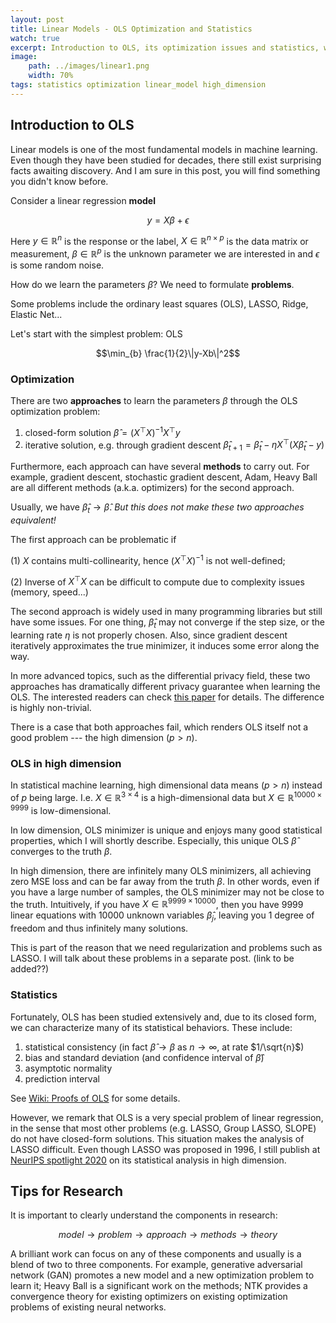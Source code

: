 ```yaml
---
layout: post
title: Linear Models - OLS Optimization and Statistics
watch: true
excerpt: Introduction to OLS, its optimization issues and statistics, which motivated my researches.
image:
    path: ../images/linear1.png
    width: 70%
tags: statistics optimization linear_model high_dimension
---
```



## Introduction to OLS
Linear models is one of the most fundamental models in machine learning. Even though they have been studied for decades, there still exist surprising facts awaiting discovery. And I am sure in this post, you will find something you didn't know before.

Consider a linear regression **model**

$$y=X\beta+\epsilon$$

Here $y\in\mathbb{R}^n$ is the response or the label, $X\in\mathbb{R}^{n\times p}$ is the data matrix or measurement, $\beta\in\mathbb{R}^p$ is the unknown parameter we are interested in and $\epsilon$ is some random noise.

How do we learn the parameters $\beta$? We need to formulate **problems**.

Some problems include the ordinary least squares (OLS), LASSO, Ridge, Elastic Net...

Let's start with the simplest problem: OLS

$$\min_{b} \frac{1}{2}\|y-Xb\|^2$$

### Optimization
There are two **approaches** to learn the parameters $\beta$ through the OLS optimization problem:

1. closed-form solution $\hat\beta=(X^\top X)^{-1}X^\top y$
2. iterative solution, e.g. through gradient descent $\hat\beta_{t+1}=\hat\beta_t-\eta X^\top(X\hat\beta_t-y)$

Furthermore, each approach can have several **methods** to carry out. For example, gradient descent, stochastic gradient descent, Adam, Heavy Ball are all different methods (a.k.a. optimizers) for the second approach.

Usually, we have $\hat\beta_t\to\hat\beta$. *But this does not make these two approaches equivalent!*

The first approach can be problematic if

(1) $X$ contains multi-collinearity, hence $(X^\top X)^{-1}$ is not well-defined;

(2) Inverse of $X^\top X$ can be difficult to compute due to complexity issues (memory, speed...)

The second approach is widely used in many programming libraries but still have some issues. For one thing, $\hat\beta_t$ may not converge if the step size, or the learning rate $\eta$ is not properly chosen. Also, since gradient descent iteratively approximates the true minimizer, it induces some error along the way.

In more advanced topics, such as the differential privacy field, these two approaches has dramatically different privacy guarantee when learning the OLS. The interested readers can check [this paper](https://arxiv.org/abs/1803.02596) for details. The difference is highly non-trivial.

There is a case that both approaches fail, which renders OLS itself not a good problem --- the high dimension $(p>n)$.

### OLS in high dimension
In statistical machine learning, high dimensional data means $(p>n)$ instead of $p$ being large. I.e. $X\in\mathbb{R}^{3\times 4}$ is a high-dimensional data but $X\in\mathbb{R}^{10000\times 9999}$ is low-dimensional.

In low dimension, OLS minimizer is unique and enjoys many good statistical properties, which I will shortly describe. Especially, this unique OLS $\hat\beta$ converges to the truth $\beta$. 

In high dimension, there are infinitely many OLS minimizers, all achieving zero MSE loss and can be far away from the truth $\beta$. In other words, even if you have a large number of samples, the OLS minimizer may not be close to the truth. Intuitively, if you have $X\in\mathbb{R}^{9999\times 10000}$, then you have 9999 linear equations with 10000 unknown variables $\hat\beta_j$, leaving you 1 degree of freedom and thus infinitely many solutions.

This is part of the reason that we need regularization and problems such as LASSO. I will talk about these problems in a separate post. (link to be added??)

### Statistics
Fortunately, OLS has been studied extensively and, due to its closed form, we can characterize many of its statistical behaviors. These include:

1. statistical consistency (in fact $\hat\beta\to\beta$ as $n\to\infty$, at rate $1/\sqrt{n}$)
2. bias and standard deviation (and confidence interval of $\hat\beta$)
3. asymptotic normality
4. prediction interval

See [Wiki: Proofs of OLS](https://en.wikipedia.org/wiki/Proofs_involving_ordinary_least_squares) for some details.

However, we remark that OLS is a very special problem of linear regression, in the sense that most other problems (e.g. LASSO, Group LASSO, SLOPE) do not have closed-form solutions. This situation makes the analysis of LASSO difficult. Even though LASSO was proposed in 1996, I still publish at [NeurIPS spotlight 2020](https://papers.nips.cc/paper/2020/hash/e7db14e12fb49c1d78a573e6e5f542c2-Abstract.html) on its statistical analysis in high dimension.

## Tips for Research
It is important to clearly understand the components in research: 

$$model\to problem\to approach\to methods\to theory$$

A brilliant work can focus on any of these components and usually is a blend of two to three components. For example, generative adversarial network (GAN) promotes a new model and a new optimization problem to learn it; Heavy Ball is a significant work on the methods; NTK provides a convergence theory for existing optimizers on existing optimization problems of existing neural networks.
